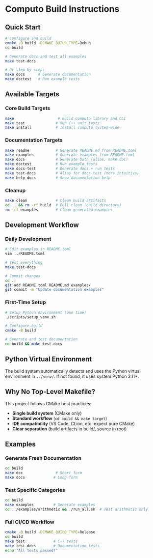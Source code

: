 # Computo Build Instructions

## Quick Start

```bash
# Configure and build
cmake -B build -DCMAKE_BUILD_TYPE=Debug
cd build

# Generate docs and test all examples
make test-docs

# Or step by step:
make docs      # Generate documentation 
make doctest   # Run example tests
```

## Available Targets

### Core Build Targets
```bash
make                    # Build computo library and CLI
make test              # Run C++ unit tests
make install           # Install computo system-wide
```

### Documentation Targets  
```bash
make readme            # Generate README.md from README.toml
make examples          # Generate examples from README.toml
make docs              # Generate both (alias: make doc)
make doctest           # Run example tests
make docs-test         # Generate docs + run tests
make test-docs         # Alias for docs-test (more intuitive)
make help-docs         # Show documentation help
```

### Cleanup
```bash
make clean             # Clean build artifacts
cd .. && rm -rf build  # Full clean (build directory)
rm -rf examples        # Clean generated examples
```

## Development Workflow

### Daily Development
```bash
# Edit examples in README.toml
vim ../README.toml

# Test everything
make test-docs

# Commit changes
cd ..
git add README.toml README.md examples/
git commit -m "Update documentation examples"
```

### First-Time Setup
```bash
# Setup Python environment (one time)
./scripts/setup_venv.sh

# Configure build
cmake -B build

# Generate and test documentation  
cd build && make test-docs
```

## Python Virtual Environment

The build system automatically detects and uses the Python virtual environment in `../venv/`. If not found, it uses system Python 3.11+.

## Why No Top-Level Makefile?

This project follows CMake best practices:
- **Single build system** (CMake only)
- **Standard workflow** (`cd build && make target`)
- **IDE compatibility** (VS Code, CLion, etc. expect pure CMake)
- **Clear separation** (build artifacts in build/, source in root)

## Examples

### Generate Fresh Documentation
```bash
cd build
make doc               # Short form
make docs             # Long form  
```

### Test Specific Categories
```bash
cd build
make examples         # Generate examples
cd ../examples/arithmetic && ./run_all.sh  # Test arithmetic only
```

### Full CI/CD Workflow
```bash
cmake -B build -DCMAKE_BUILD_TYPE=Release
cd build
make test             # C++ tests
make test-docs        # Documentation tests
echo "All tests passed!"
``` 